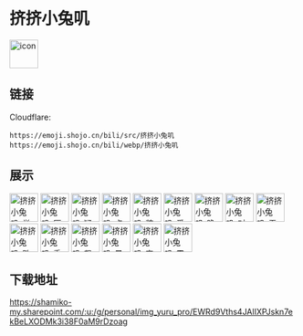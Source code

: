 # 挤挤小兔叽
<img src="https://emoji.shojo.cn/bili/src/挤挤小兔叽/icon.png" width="50" height="50" alt="icon">

## 链接
Cloudflare:
```
https://emoji.shojo.cn/bili/src/挤挤小兔叽
https://emoji.shojo.cn/bili/webp/挤挤小兔叽
```
## 展示
<img src="https://emoji.shojo.cn/bili/src/挤挤小兔叽/挤挤小兔叽-举刀.png" width="50" height="50" alt="挤挤小兔叽-举刀">
<img src="https://emoji.shojo.cn/bili/src/挤挤小兔叽/挤挤小兔叽-压迫感.png" width="50" height="50" alt="挤挤小兔叽-压迫感">
<img src="https://emoji.shojo.cn/bili/src/挤挤小兔叽/挤挤小兔叽-疑问.png" width="50" height="50" alt="挤挤小兔叽-疑问">
<img src="https://emoji.shojo.cn/bili/src/挤挤小兔叽/挤挤小兔叽-点赞.png" width="50" height="50" alt="挤挤小兔叽-点赞">
<img src="https://emoji.shojo.cn/bili/src/挤挤小兔叽/挤挤小兔叽-装死.png" width="50" height="50" alt="挤挤小兔叽-装死">
<img src="https://emoji.shojo.cn/bili/src/挤挤小兔叽/挤挤小兔叽-爱心放射.png" width="50" height="50" alt="挤挤小兔叽-爱心放射">
<img src="https://emoji.shojo.cn/bili/src/挤挤小兔叽/挤挤小兔叽-晚安.png" width="50" height="50" alt="挤挤小兔叽-晚安">
<img src="https://emoji.shojo.cn/bili/src/挤挤小兔叽/挤挤小兔叽-对不起嘛.png" width="50" height="50" alt="挤挤小兔叽-对不起嘛">
<img src="https://emoji.shojo.cn/bili/src/挤挤小兔叽/挤挤小兔叽-无话可说.png" width="50" height="50" alt="挤挤小兔叽-无话可说">
<img src="https://emoji.shojo.cn/bili/src/挤挤小兔叽/挤挤小兔叽-跌倒.png" width="50" height="50" alt="挤挤小兔叽-跌倒">
<img src="https://emoji.shojo.cn/bili/src/挤挤小兔叽/挤挤小兔叽-委屈.png" width="50" height="50" alt="挤挤小兔叽-委屈">
<img src="https://emoji.shojo.cn/bili/src/挤挤小兔叽/挤挤小兔叽-飙泪.png" width="50" height="50" alt="挤挤小兔叽-飙泪">
<img src="https://emoji.shojo.cn/bili/src/挤挤小兔叽/挤挤小兔叽-晕.png" width="50" height="50" alt="挤挤小兔叽-晕">
<img src="https://emoji.shojo.cn/bili/src/挤挤小兔叽/挤挤小兔叽-害羞.png" width="50" height="50" alt="挤挤小兔叽-害羞">
<img src="https://emoji.shojo.cn/bili/src/挤挤小兔叽/挤挤小兔叽-震惊.png" width="50" height="50" alt="挤挤小兔叽-震惊">

## 下载地址

https://shamiko-my.sharepoint.com/:u:/g/personal/img_yuru_pro/EWRd9Vths4JAlIXPJskn7ekBeLXODMk3i38F0aM9rDzoag